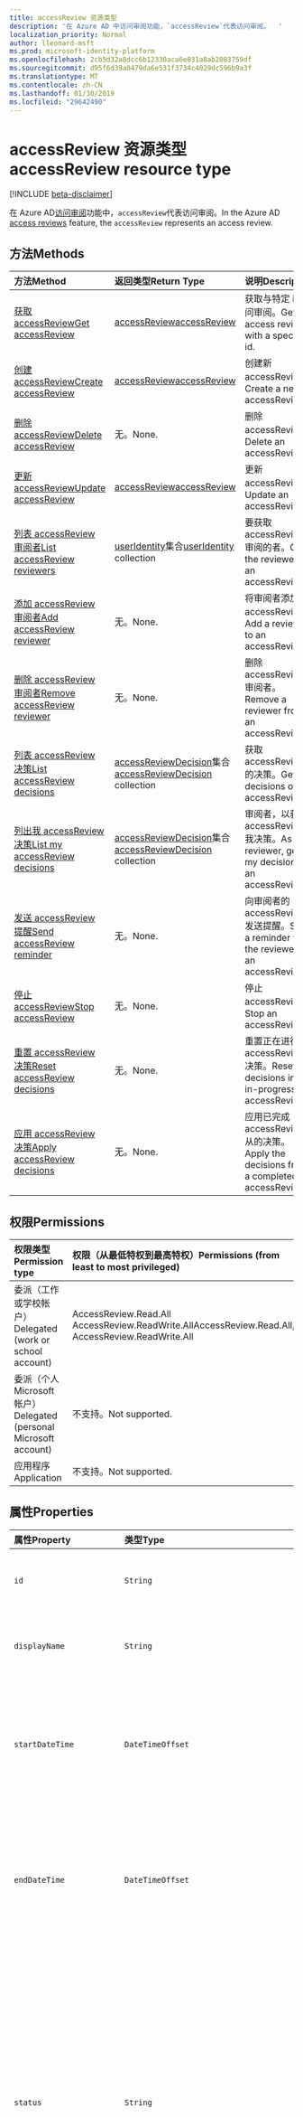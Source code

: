 ```yaml
---
title: accessReview 资源类型
description: '在 Azure AD 中访问审阅功能，`accessReview`代表访问审阅。  '
localization_priority: Normal
author: lleonard-msft
ms.prod: microsoft-identity-platform
ms.openlocfilehash: 2cb5d32a8dcc6b12330aca6e831a8ab2083759df
ms.sourcegitcommit: d95f6d39a0479da6e531f3734c4029dc596b9a3f
ms.translationtype: MT
ms.contentlocale: zh-CN
ms.lasthandoff: 01/30/2019
ms.locfileid: "29642490"
---
```

# <a name="accessreview-resource-type"></a><span data-ttu-id="ddd61-103">accessReview 资源类型</span><span class="sxs-lookup"><span data-stu-id="ddd61-103">accessReview resource type</span></span>

[!INCLUDE [beta-disclaimer](../../includes/beta-disclaimer.md)]

<span data-ttu-id="ddd61-104">在 Azure AD[访问审阅](accessreviews-root.md)功能中，`accessReview`代表访问审阅。</span><span class="sxs-lookup"><span data-stu-id="ddd61-104">In the Azure AD [access reviews](accessreviews-root.md) feature, the `accessReview` represents an access review.</span></span>  


## <a name="methods"></a><span data-ttu-id="ddd61-105">方法</span><span class="sxs-lookup"><span data-stu-id="ddd61-105">Methods</span></span>

| <span data-ttu-id="ddd61-106">方法</span><span class="sxs-lookup"><span data-stu-id="ddd61-106">Method</span></span>           | <span data-ttu-id="ddd61-107">返回类型</span><span class="sxs-lookup"><span data-stu-id="ddd61-107">Return Type</span></span>    |<span data-ttu-id="ddd61-108">说明</span><span class="sxs-lookup"><span data-stu-id="ddd61-108">Description</span></span>|
|:---------------|:--------|:----------|
|[<span data-ttu-id="ddd61-109">获取 accessReview</span><span class="sxs-lookup"><span data-stu-id="ddd61-109">Get accessReview</span></span>](../api/accessreview-get.md) |   [<span data-ttu-id="ddd61-110">accessReview</span><span class="sxs-lookup"><span data-stu-id="ddd61-110">accessReview</span></span>](accessreview.md) |   <span data-ttu-id="ddd61-111">获取与特定 id 访问审阅。</span><span class="sxs-lookup"><span data-stu-id="ddd61-111">Get an access review with a specific id.</span></span> |
|[<span data-ttu-id="ddd61-112">创建 accessReview</span><span class="sxs-lookup"><span data-stu-id="ddd61-112">Create accessReview</span></span>](../api/accessreview-create.md) | [<span data-ttu-id="ddd61-113">accessReview</span><span class="sxs-lookup"><span data-stu-id="ddd61-113">accessReview</span></span>](accessreview.md) |   <span data-ttu-id="ddd61-114">创建新 accessReview。</span><span class="sxs-lookup"><span data-stu-id="ddd61-114">Create a new accessReview.</span></span> |
|[<span data-ttu-id="ddd61-115">删除 accessReview</span><span class="sxs-lookup"><span data-stu-id="ddd61-115">Delete accessReview</span></span>](../api/accessreview-delete.md) | <span data-ttu-id="ddd61-116">无。</span><span class="sxs-lookup"><span data-stu-id="ddd61-116">None.</span></span>   | <span data-ttu-id="ddd61-117">删除 accessReview。</span><span class="sxs-lookup"><span data-stu-id="ddd61-117">Delete an accessReview.</span></span> |
|[<span data-ttu-id="ddd61-118">更新 accessReview</span><span class="sxs-lookup"><span data-stu-id="ddd61-118">Update accessReview</span></span>](../api/accessreview-update.md) | [<span data-ttu-id="ddd61-119">accessReview</span><span class="sxs-lookup"><span data-stu-id="ddd61-119">accessReview</span></span>](accessreview.md) | <span data-ttu-id="ddd61-120">更新 accessReview。</span><span class="sxs-lookup"><span data-stu-id="ddd61-120">Update an accessReview.</span></span> |
|[<span data-ttu-id="ddd61-121">列表 accessReview 审阅者</span><span class="sxs-lookup"><span data-stu-id="ddd61-121">List accessReview reviewers</span></span>](../api/accessreview-listreviewers.md) |      <span data-ttu-id="ddd61-122">[userIdentity](useridentity.md)集合</span><span class="sxs-lookup"><span data-stu-id="ddd61-122">[userIdentity](useridentity.md) collection</span></span>| <span data-ttu-id="ddd61-123">要获取 accessReview 审阅的者。</span><span class="sxs-lookup"><span data-stu-id="ddd61-123">Get the reviewers of an accessReview.</span></span> |
|[<span data-ttu-id="ddd61-124">添加 accessReview 审阅者</span><span class="sxs-lookup"><span data-stu-id="ddd61-124">Add accessReview reviewer</span></span>](../api/accessreview-addreviewer.md) |      <span data-ttu-id="ddd61-125">无。</span><span class="sxs-lookup"><span data-stu-id="ddd61-125">None.</span></span>   |   <span data-ttu-id="ddd61-126">将审阅者添加到 accessReview。</span><span class="sxs-lookup"><span data-stu-id="ddd61-126">Add a reviewer to an accessReview.</span></span> |
|[<span data-ttu-id="ddd61-127">删除 accessReview 审阅者</span><span class="sxs-lookup"><span data-stu-id="ddd61-127">Remove accessReview reviewer</span></span>](../api/accessreview-removereviewer.md) | <span data-ttu-id="ddd61-128">无。</span><span class="sxs-lookup"><span data-stu-id="ddd61-128">None.</span></span>  |   <span data-ttu-id="ddd61-129">删除 accessReview 审阅者。</span><span class="sxs-lookup"><span data-stu-id="ddd61-129">Remove a reviewer from an accessReview.</span></span> |
|[<span data-ttu-id="ddd61-130">列表 accessReview 决策</span><span class="sxs-lookup"><span data-stu-id="ddd61-130">List accessReview decisions</span></span>](../api/accessreview-listdecisions.md) |      <span data-ttu-id="ddd61-131">[accessReviewDecision](accessreviewdecision.md)集合</span><span class="sxs-lookup"><span data-stu-id="ddd61-131">[accessReviewDecision](accessreviewdecision.md) collection</span></span>| <span data-ttu-id="ddd61-132">获取 accessReview 的决策。</span><span class="sxs-lookup"><span data-stu-id="ddd61-132">Get the decisions of an accessReview.</span></span>|
|[<span data-ttu-id="ddd61-133">列出我 accessReview 决策</span><span class="sxs-lookup"><span data-stu-id="ddd61-133">List my accessReview decisions</span></span>](../api/accessreview-listmydecisions.md) |     <span data-ttu-id="ddd61-134">[accessReviewDecision](accessreviewdecision.md)集合</span><span class="sxs-lookup"><span data-stu-id="ddd61-134">[accessReviewDecision](accessreviewdecision.md) collection</span></span>| <span data-ttu-id="ddd61-135">审阅者，以获取 accessReview 我决策。</span><span class="sxs-lookup"><span data-stu-id="ddd61-135">As a reviewer, get my decisions of an accessReview.</span></span>|
|[<span data-ttu-id="ddd61-136">发送 accessReview 提醒</span><span class="sxs-lookup"><span data-stu-id="ddd61-136">Send accessReview reminder</span></span>](../api/accessreview-sendreminder.md) |        <span data-ttu-id="ddd61-137">无。</span><span class="sxs-lookup"><span data-stu-id="ddd61-137">None.</span></span>   |   <span data-ttu-id="ddd61-138">向审阅者的 accessReview 发送提醒。</span><span class="sxs-lookup"><span data-stu-id="ddd61-138">Send a reminder to the reviewers of an accessReview.</span></span> |
|[<span data-ttu-id="ddd61-139">停止 accessReview</span><span class="sxs-lookup"><span data-stu-id="ddd61-139">Stop accessReview</span></span>](../api/accessreview-stop.md) |     <span data-ttu-id="ddd61-140">无。</span><span class="sxs-lookup"><span data-stu-id="ddd61-140">None.</span></span>   |   <span data-ttu-id="ddd61-141">停止 accessReview。</span><span class="sxs-lookup"><span data-stu-id="ddd61-141">Stop an accessReview.</span></span> |
|[<span data-ttu-id="ddd61-142">重置 accessReview 决策</span><span class="sxs-lookup"><span data-stu-id="ddd61-142">Reset accessReview decisions</span></span>](../api/accessreview-reset.md) |     <span data-ttu-id="ddd61-143">无。</span><span class="sxs-lookup"><span data-stu-id="ddd61-143">None.</span></span>   |   <span data-ttu-id="ddd61-144">重置正在进行 accessReview 决策。</span><span class="sxs-lookup"><span data-stu-id="ddd61-144">Reset the decisions in an in-progress accessReview.</span></span>|
|[<span data-ttu-id="ddd61-145">应用 accessReview 决策</span><span class="sxs-lookup"><span data-stu-id="ddd61-145">Apply accessReview decisions</span></span>](../api/accessreview-apply.md) |     <span data-ttu-id="ddd61-146">无。</span><span class="sxs-lookup"><span data-stu-id="ddd61-146">None.</span></span>   |   <span data-ttu-id="ddd61-147">应用已完成 accessReview 从的决策。</span><span class="sxs-lookup"><span data-stu-id="ddd61-147">Apply the decisions from a completed accessReview.</span></span>|

## <a name="permissions"></a><span data-ttu-id="ddd61-148">权限</span><span class="sxs-lookup"><span data-stu-id="ddd61-148">Permissions</span></span>

|<span data-ttu-id="ddd61-149">权限类型</span><span class="sxs-lookup"><span data-stu-id="ddd61-149">Permission type</span></span>                        | <span data-ttu-id="ddd61-150">权限（从最低特权到最高特权）</span><span class="sxs-lookup"><span data-stu-id="ddd61-150">Permissions (from least to most privileged)</span></span>              |
|:--------------------------------------|:---------------------------------------------------------|
|<span data-ttu-id="ddd61-151">委派（工作或学校帐户）</span><span class="sxs-lookup"><span data-stu-id="ddd61-151">Delegated (work or school account)</span></span>     | <span data-ttu-id="ddd61-152">AccessReview.Read.All AccessReview.ReadWrite.All</span><span class="sxs-lookup"><span data-stu-id="ddd61-152">AccessReview.Read.All, AccessReview.ReadWrite.All</span></span> |
|<span data-ttu-id="ddd61-153">委派（个人 Microsoft 帐户）</span><span class="sxs-lookup"><span data-stu-id="ddd61-153">Delegated (personal Microsoft account)</span></span> | <span data-ttu-id="ddd61-154">不支持。</span><span class="sxs-lookup"><span data-stu-id="ddd61-154">Not supported.</span></span> |
|<span data-ttu-id="ddd61-155">应用程序</span><span class="sxs-lookup"><span data-stu-id="ddd61-155">Application</span></span>                            | <span data-ttu-id="ddd61-156">不支持。</span><span class="sxs-lookup"><span data-stu-id="ddd61-156">Not supported.</span></span> |


## <a name="properties"></a><span data-ttu-id="ddd61-157">属性</span><span class="sxs-lookup"><span data-stu-id="ddd61-157">Properties</span></span>
| <span data-ttu-id="ddd61-158">属性</span><span class="sxs-lookup"><span data-stu-id="ddd61-158">Property</span></span>     | <span data-ttu-id="ddd61-159">类型</span><span class="sxs-lookup"><span data-stu-id="ddd61-159">Type</span></span>   |<span data-ttu-id="ddd61-160">说明</span><span class="sxs-lookup"><span data-stu-id="ddd61-160">Description</span></span>|
|:---------------|:--------|:----------|
| `id`                      |`String`                                                        | <span data-ttu-id="ddd61-161">功能分配的唯一标识符访问审阅。</span><span class="sxs-lookup"><span data-stu-id="ddd61-161">The feature-assigned unique identifier of an access review.</span></span> |
| `displayName`             |`String`                                                        | <span data-ttu-id="ddd61-162">访问审阅名称。</span><span class="sxs-lookup"><span data-stu-id="ddd61-162">The access review name.</span></span> <span data-ttu-id="ddd61-163">创建时为必需项。</span><span class="sxs-lookup"><span data-stu-id="ddd61-163">Required on create.</span></span> |
| `startDateTime`           |`DateTimeOffset`                                                | <span data-ttu-id="ddd61-164">审阅安排在启动时 DateTime。</span><span class="sxs-lookup"><span data-stu-id="ddd61-164">The DateTime when the review is scheduled to be start.</span></span>  <span data-ttu-id="ddd61-165">这可能是在将来的日期。</span><span class="sxs-lookup"><span data-stu-id="ddd61-165">This could be a date in the future.</span></span>  <span data-ttu-id="ddd61-166">创建时为必需项。</span><span class="sxs-lookup"><span data-stu-id="ddd61-166">Required on create.</span></span> |
| `endDateTime`             |`DateTimeOffset`                                                | <span data-ttu-id="ddd61-167">审阅安排结束时 DateTime。</span><span class="sxs-lookup"><span data-stu-id="ddd61-167">The DateTime when the review is scheduled to end.</span></span> <span data-ttu-id="ddd61-168">这必须是至少一个日期晚于开始日期。</span><span class="sxs-lookup"><span data-stu-id="ddd61-168">This must be at least one day later than the start date.</span></span>  <span data-ttu-id="ddd61-169">创建时为必需项。</span><span class="sxs-lookup"><span data-stu-id="ddd61-169">Required on create.</span></span> |
| `status`                  |`String`                                                        | <span data-ttu-id="ddd61-170">此只读字段指定 accessReview 的状态。</span><span class="sxs-lookup"><span data-stu-id="ddd61-170">This read-only field specifies the status of an accessReview.</span></span> <span data-ttu-id="ddd61-171">典型的状态包括`Initializing`， `NotStarted`， `Starting`，`InProgress`， `Completing`， `Completed`， `AutoReviewing`，和`AutoReviewed`。</span><span class="sxs-lookup"><span data-stu-id="ddd61-171">The typical states include `Initializing`, `NotStarted`, `Starting`,`InProgress`, `Completing`, `Completed`, `AutoReviewing`, and `AutoReviewed`.</span></span> |
| `description`             |`String`                                                        | <span data-ttu-id="ddd61-172">访问审阅创建者提供，向审阅者显示说明。</span><span class="sxs-lookup"><span data-stu-id="ddd61-172">The description provided by the access review creator, to show to the reviewers.</span></span> |
| `businessFlowTemplateId`  |`String`                                                        | <span data-ttu-id="ddd61-173">业务流程模板标识符。</span><span class="sxs-lookup"><span data-stu-id="ddd61-173">The business flow template identifier.</span></span> <span data-ttu-id="ddd61-174">创建时为必需项。</span><span class="sxs-lookup"><span data-stu-id="ddd61-174">Required on create.</span></span> |
| `reviewerType`            |`String`                                                        | <span data-ttu-id="ddd61-175">对目标对象，之一的审阅者的关系类型`self`，`delegated`或`entityOwners`。</span><span class="sxs-lookup"><span data-stu-id="ddd61-175">The relationship type of reviewer to the target object, one of `self`, `delegated` or `entityOwners`.</span></span> <span data-ttu-id="ddd61-176">创建时为必需项。</span><span class="sxs-lookup"><span data-stu-id="ddd61-176">Required on create.</span></span> | 
| `createdBy`               |[<span data-ttu-id="ddd61-177">userIdentity</span><span class="sxs-lookup"><span data-stu-id="ddd61-177">userIdentity</span></span>](useridentity.md)                                 | <span data-ttu-id="ddd61-178">创建此审查的用户。</span><span class="sxs-lookup"><span data-stu-id="ddd61-178">The user who created this review.</span></span> |
| `reviewedEntity`          |`microsoft.graph.identity`                                      | <span data-ttu-id="ddd61-179">为其 access 会检查该对象查看的访问权限分配。</span><span class="sxs-lookup"><span data-stu-id="ddd61-179">The object for which the access reviews is reviewing the access rights assignments.</span></span> <span data-ttu-id="ddd61-180">这可以在组中，用户组的成员身份的审阅或应用程序的用户迁移到应用程序的工作分配回顾。</span><span class="sxs-lookup"><span data-stu-id="ddd61-180">This can be the group for the review of memberships of users in a group, or the app for a review of assignments of users to an application.</span></span> <span data-ttu-id="ddd61-181">创建时为必需项。</span><span class="sxs-lookup"><span data-stu-id="ddd61-181">Required on create.</span></span> | 
| `settings`                |`microsoft.graph.accessReviewSettings`             | <span data-ttu-id="ddd61-182">AccessReview 的设置，，请参阅下面的类型定义。</span><span class="sxs-lookup"><span data-stu-id="ddd61-182">The settings of an accessReview, see type definition below.</span></span> |



## <a name="relationships"></a><span data-ttu-id="ddd61-183">关系</span><span class="sxs-lookup"><span data-stu-id="ddd61-183">Relationships</span></span>




| <span data-ttu-id="ddd61-184">关系</span><span class="sxs-lookup"><span data-stu-id="ddd61-184">Relationship</span></span> | <span data-ttu-id="ddd61-185">类型</span><span class="sxs-lookup"><span data-stu-id="ddd61-185">Type</span></span>   |<span data-ttu-id="ddd61-186">说明</span><span class="sxs-lookup"><span data-stu-id="ddd61-186">Description</span></span>|
|:---------------|:--------|:----------|
| `reviewers`               |<span data-ttu-id="ddd61-187">[userIdentity](useridentity.md)集合</span><span class="sxs-lookup"><span data-stu-id="ddd61-187">[userIdentity](useridentity.md) collection</span></span>                     | <span data-ttu-id="ddd61-188">访问审阅，如果访问审阅 reviewerType 的类型的审阅者的集合`delegate`。</span><span class="sxs-lookup"><span data-stu-id="ddd61-188">The collection of reviewers for an access review, if access review reviewerType is of type `delegate`.</span></span> |
| `decisions`               |<span data-ttu-id="ddd61-189">[accessReviewDecision](accessreviewdecision.md)集合</span><span class="sxs-lookup"><span data-stu-id="ddd61-189">[accessReviewDecision](accessreviewdecision.md) collection</span></span> | <span data-ttu-id="ddd61-190">此访问审查的决策的集合。</span><span class="sxs-lookup"><span data-stu-id="ddd61-190">The collection of decisions for this access review.</span></span> |
| `myDecisions`             |<span data-ttu-id="ddd61-191">[accessReviewDecision](accessreviewdecision.md)集合</span><span class="sxs-lookup"><span data-stu-id="ddd61-191">[accessReviewDecision](accessreviewdecision.md) collection</span></span> | <span data-ttu-id="ddd61-192">呼叫者，呼叫者是否审阅者的决策的集合。</span><span class="sxs-lookup"><span data-stu-id="ddd61-192">The collection of decisions for the caller, if the caller is a reviewer.</span></span> |
| `instances`               |<span data-ttu-id="ddd61-193">[accessReview](accessreview.md)集合</span><span class="sxs-lookup"><span data-stu-id="ddd61-193">[accessReview](accessreview.md) collection</span></span>         | <span data-ttu-id="ddd61-194">访问评论一实例过去、 存在和未来，如果此对象是定期访问回顾。</span><span class="sxs-lookup"><span data-stu-id="ddd61-194">The collection of access reviews instances past, present and future, if this object is a recurring access review.</span></span> |

<span data-ttu-id="ddd61-195">是否在对象上存在这些关系，取决于对象是否是一次性访问回顾、 的一系列定期访问审阅或定期访问回顾的实例。</span><span class="sxs-lookup"><span data-stu-id="ddd61-195">Whether these relationships are present on an object, depends upon whether the object is a one-time access review, the series of a recurring access review, or an instance of a recurring access review.</span></span>

| <span data-ttu-id="ddd61-196">应用场景</span><span class="sxs-lookup"><span data-stu-id="ddd61-196">Scenario</span></span> | <span data-ttu-id="ddd61-197">有审阅者？</span><span class="sxs-lookup"><span data-stu-id="ddd61-197">Has reviewers?</span></span> | <span data-ttu-id="ddd61-198">具有决策和 myDecisions？</span><span class="sxs-lookup"><span data-stu-id="ddd61-198">Has decisions and myDecisions?</span></span> | <span data-ttu-id="ddd61-199">具有实例？</span><span class="sxs-lookup"><span data-stu-id="ddd61-199">Has instances?</span></span> |
|:---------|:---------------|:---------------|:---------------|
|<span data-ttu-id="ddd61-200">一次性访问审阅</span><span class="sxs-lookup"><span data-stu-id="ddd61-200">One-time access review</span></span>|<span data-ttu-id="ddd61-201">是</span><span class="sxs-lookup"><span data-stu-id="ddd61-201">Yes</span></span> | <span data-ttu-id="ddd61-202">是，一次启动</span><span class="sxs-lookup"><span data-stu-id="ddd61-202">Yes, once started</span></span> | <span data-ttu-id="ddd61-203">否</span><span class="sxs-lookup"><span data-stu-id="ddd61-203">No</span></span> |
| <span data-ttu-id="ddd61-204">定期访问审阅</span><span class="sxs-lookup"><span data-stu-id="ddd61-204">Recurring access review</span></span> | <span data-ttu-id="ddd61-205">是</span><span class="sxs-lookup"><span data-stu-id="ddd61-205">Yes</span></span> | <span data-ttu-id="ddd61-206">否</span><span class="sxs-lookup"><span data-stu-id="ddd61-206">No</span></span> | <span data-ttu-id="ddd61-207">是</span><span class="sxs-lookup"><span data-stu-id="ddd61-207">Yes</span></span> |
| <span data-ttu-id="ddd61-208">定期访问回顾的实例</span><span class="sxs-lookup"><span data-stu-id="ddd61-208">Instance of a recurring access review</span></span> | <span data-ttu-id="ddd61-209">是</span><span class="sxs-lookup"><span data-stu-id="ddd61-209">Yes</span></span> | <span data-ttu-id="ddd61-210">是，一次启动</span><span class="sxs-lookup"><span data-stu-id="ddd61-210">Yes, once started</span></span> | <span data-ttu-id="ddd61-211">否</span><span class="sxs-lookup"><span data-stu-id="ddd61-211">No</span></span> |

## <a name="json-representation"></a><span data-ttu-id="ddd61-212">JSON 表示形式</span><span class="sxs-lookup"><span data-stu-id="ddd61-212">JSON representation</span></span>

<span data-ttu-id="ddd61-213">下面是资源的 JSON 表示形式。</span><span class="sxs-lookup"><span data-stu-id="ddd61-213">Here is a JSON representation of the resource.</span></span>

<!-- {
  "blockType": "resource",
  "optionalProperties": [

  ],
  "@odata.type": "microsoft.graph.accessReview"
}-->

```json
{
 "id": "string (identifier)",
 "displayName": "string",
 "startDateTime": "string (timestamp)",
 "endDateTime": "string (timestamp)",
 "status": "string",
 "description": "string",
 "businessFlowTemplateId": "string (identifier)",
 "reviewerType": "string",
 "createdBy": "microsoft.graph.userIdentity",
 "reviewedEntity": "microsoft.graph.identity",
 "settings": "microsoft.graph.accessReviewSettings",
 "reviewers": "Collection(microsoft.graph.userIdentity)"
}

```

## <a name="the-accessreviewsettings-type"></a><span data-ttu-id="ddd61-214">AccessReviewSettings 类型</span><span class="sxs-lookup"><span data-stu-id="ddd61-214">The accessReviewSettings type</span></span>

<span data-ttu-id="ddd61-215">`accessReviewSettings`创建访问检查，以控制时开始访问审阅功能行为时提供其他设置。</span><span class="sxs-lookup"><span data-stu-id="ddd61-215">The `accessReviewSettings` provides additional settings when creating an access review, to control the feature behavior when starting an access review.</span></span>  <span data-ttu-id="ddd61-216">此类型具有以下属性：</span><span class="sxs-lookup"><span data-stu-id="ddd61-216">This type has the following properties:</span></span> 

| <span data-ttu-id="ddd61-217">属性</span><span class="sxs-lookup"><span data-stu-id="ddd61-217">Property</span></span>                     | <span data-ttu-id="ddd61-218">类型</span><span class="sxs-lookup"><span data-stu-id="ddd61-218">Type</span></span>                      | <span data-ttu-id="ddd61-219">说明</span><span class="sxs-lookup"><span data-stu-id="ddd61-219">Description</span></span> |
| :--------------------------- | :------------------------ | :---------- |
| `mailNotificationsEnabled`|`Boolean`                | <span data-ttu-id="ddd61-220">用于指示是否启用将邮件发送给审阅者和审阅创建者的标志。</span><span class="sxs-lookup"><span data-stu-id="ddd61-220">Flag to indicate whether sending mails to reviewers and the review creator is enabled.</span></span>                |
| `remindersEnabled`|`Boolean`       | <span data-ttu-id="ddd61-221">用于指示是否启用发送给审阅者的提醒电子邮件标志。</span><span class="sxs-lookup"><span data-stu-id="ddd61-221">Flag to indicate whether sending reminder emails to reviewers are enabled.</span></span>       |
| `justificationRequiredOnApproval`|`Boolean` | <span data-ttu-id="ddd61-222">用于指示审阅者是否需要提供理由审阅访问时的标志。</span><span class="sxs-lookup"><span data-stu-id="ddd61-222">Flag to indicate whether reviewers are required to provide a justification when reviewing access.</span></span>|
| `activityDurationInDays`|`Int64` | <span data-ttu-id="ddd61-223">用户活动以向审阅者显示的天数。</span><span class="sxs-lookup"><span data-stu-id="ddd61-223">The number of days of user activities to show to reviewers.</span></span> |
| `autoReviewEnabled`|`Boolean` | <span data-ttu-id="ddd61-224">启用标志以指示是否审阅者未提供一个用于 auto-apply，该功能是否应设置决定。</span><span class="sxs-lookup"><span data-stu-id="ddd61-224">Flag to indicate whether the feature should set a decision if the reviewer did not supply one, for use with auto-apply, is enabled.</span></span> |
| `autoReviewSettings`|`microsoft.graph.autoReviewSettings` | <span data-ttu-id="ddd61-225">功能设置的审阅决策，用于 auto-apply，如下所述的方式的详细的设置。</span><span class="sxs-lookup"><span data-stu-id="ddd61-225">Detailed settings for how the feature should set the review decision, for use with auto-apply, described below.</span></span> |
| `recurrenceSettings`|`microsoft.graph.accessReviewRecurrenceSettings` | <span data-ttu-id="ddd61-226">详细的定期，如下所述的设置。</span><span class="sxs-lookup"><span data-stu-id="ddd61-226">Detailed settings for recurrence, described below.</span></span> |
| `autoApplyReviewResultsEnabled`|`Boolean` | <span data-ttu-id="ddd61-227">标志，指示是否自动应用启用功能，自动更改目标对象访问资源。</span><span class="sxs-lookup"><span data-stu-id="ddd61-227">Flag to indicate whether auto-apply capability, to automatically change the target object access resource, is enabled.</span></span>  <span data-ttu-id="ddd61-228">如果未启用，用户必须审阅完成后，应用访问审阅。</span><span class="sxs-lookup"><span data-stu-id="ddd61-228">If not enabled, a user must, after the review completes, apply the access review.</span></span> |
| `accessRecommendationsEnabled`|`Boolean` | <span data-ttu-id="ddd61-229">用于指示是否启用向审阅者显示建议的标志。</span><span class="sxs-lookup"><span data-stu-id="ddd61-229">Flag to indicate whether showing recommendations to reviewers is enabled.</span></span> |



## <a name="the-autoreviewsettings-type"></a><span data-ttu-id="ddd61-230">AutoReviewSettings 类型</span><span class="sxs-lookup"><span data-stu-id="ddd61-230">The autoReviewSettings type</span></span>

<span data-ttu-id="ddd61-231">`autoReviewSettings`嵌入访问查看设置，并访问查看完成时指定功能的行为。</span><span class="sxs-lookup"><span data-stu-id="ddd61-231">The `autoReviewSettings` is embedded within the access review settings, and specifies the behavior for the feature when an access review completes.</span></span>  <span data-ttu-id="ddd61-232">该类型具有一个属性， `notReviewedResult`。</span><span class="sxs-lookup"><span data-stu-id="ddd61-232">The type has one property, `notReviewedResult`.</span></span>

| <span data-ttu-id="ddd61-233">属性</span><span class="sxs-lookup"><span data-stu-id="ddd61-233">Property</span></span>                     | <span data-ttu-id="ddd61-234">类型</span><span class="sxs-lookup"><span data-stu-id="ddd61-234">Type</span></span>     | <span data-ttu-id="ddd61-235">说明</span><span class="sxs-lookup"><span data-stu-id="ddd61-235">Description</span></span>                          |
| :--------------------------- | :------  | :----------                          |
| `notReviewedResult`          |`String`  | <span data-ttu-id="ddd61-236">必须为 `Approve`、`Deny` 或 `Recommendation` 的其中一个。</span><span class="sxs-lookup"><span data-stu-id="ddd61-236">Must be one of `Approve`, `Deny`, or `Recommendation`.</span></span> |


## <a name="the-accessreviewrecurrencesettings-type"></a><span data-ttu-id="ddd61-237">AccessReviewRecurrenceSettings 类型</span><span class="sxs-lookup"><span data-stu-id="ddd61-237">The accessReviewRecurrenceSettings type</span></span>

<span data-ttu-id="ddd61-238">`accessReviewRecurrenceSettings`嵌入访问查看设置，并指定访问审阅重复的时间间隔定期。</span><span class="sxs-lookup"><span data-stu-id="ddd61-238">The `accessReviewRecurrenceSettings` is embedded within the access review settings, and specifies that the access review recurs at regular intervals.</span></span>  <span data-ttu-id="ddd61-239">此类型具有以下属性：</span><span class="sxs-lookup"><span data-stu-id="ddd61-239">This type has the following properties:</span></span>

| <span data-ttu-id="ddd61-240">属性</span><span class="sxs-lookup"><span data-stu-id="ddd61-240">Property</span></span>                     | <span data-ttu-id="ddd61-241">类型</span><span class="sxs-lookup"><span data-stu-id="ddd61-241">Type</span></span>                                                                                                          | <span data-ttu-id="ddd61-242">说明</span><span class="sxs-lookup"><span data-stu-id="ddd61-242">Description</span></span> |
| :--------------------------- | :------------------------------------------------------------------------------------------------------------ | :---------- |
| `recurrenceType`|`String`    | <span data-ttu-id="ddd61-243">重复出现的间隔，其必须是下列之一的`onetime`， `weekly`， `monthly`， `quarterly`，或`annual`。</span><span class="sxs-lookup"><span data-stu-id="ddd61-243">The recurrence interval, which must be one of `onetime`, `weekly`, `monthly`, `quarterly`, or `annual`.</span></span>                                                                   |
| `recurrenceEndType`|`String` | <span data-ttu-id="ddd61-244">如何定期结束。</span><span class="sxs-lookup"><span data-stu-id="ddd61-244">How the recurrence ends.</span></span> <span data-ttu-id="ddd61-245">如果`Never`，然后没有重复系列没有明确结束。</span><span class="sxs-lookup"><span data-stu-id="ddd61-245">If it is `Never`, then there is no explicit end of the recurrence series.</span></span> <span data-ttu-id="ddd61-246">如果`endBy`，然后将定期结束于某个日期。</span><span class="sxs-lookup"><span data-stu-id="ddd61-246">If it is `endBy`, then the recurrence ends at a certain date.</span></span> <span data-ttu-id="ddd61-247">如果`occurrences`，然后系列结束后`recurrentCount`审阅的实例完成。</span><span class="sxs-lookup"><span data-stu-id="ddd61-247">If it is `occurrences`, then the series ends after `recurrentCount` instances of the review have completed.</span></span> |
| `durationInDays`|`Int32`     | <span data-ttu-id="ddd61-248">持续的定期的天数。</span><span class="sxs-lookup"><span data-stu-id="ddd61-248">The duration in days for recurrence.</span></span>                                                                              |
| `recurrenceCount`|`Int32`    | <span data-ttu-id="ddd61-249">定期事件的计数如果的值`recurrenceEndType`是`occurrences`，否则为 0 或。</span><span class="sxs-lookup"><span data-stu-id="ddd61-249">The count of recurrences, if the value of `recurrenceEndType` is `occurrences`, or 0 otherwise.</span></span>                                                        |



<!--
{
  "type": "#page.annotation",
  "description": "accessReview resource",
  "keywords": "",
  "section": "documentation",
  "tocPath": "",
  "suppressions": [
    "Error: /api-reference/beta/resources/accessreview.md:\r\n      Exception processing links.\r\n    System.ArgumentException: Link Definition was null. Link text: !INCLUDE [beta-disclaimer](../../includes/beta-disclaimer.md)\r\n      at ApiDoctor.Validation.DocFile.get_LinkDestinations()\r\n      at ApiDoctor.Validation.DocSet.ValidateLinks(Boolean includeWarnings, String[] relativePathForFiles, IssueLogger issues, Boolean requireFilenameCaseMatch, Boolean printOrphanedFiles)"
  ]
}
-->
